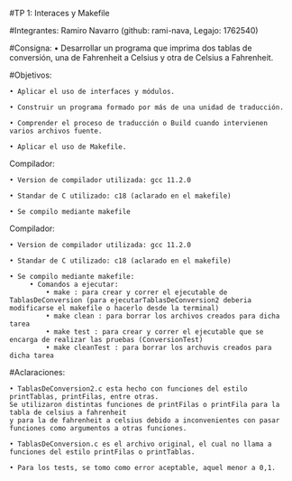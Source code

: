 #TP 1: Interaces y Makefile

#Integrantes: Ramiro Navarro (github: rami-nava, Legajo: 1762540)

#Consigna:
    • Desarrollar un programa que imprima dos tablas de conversión, una de Fahrenheit a Celsius y otra de Celsius a Fahrenheit.

#Objetivos: 

    • Aplicar el uso de interfaces y módulos.

    • Construir un programa formado por más de una unidad de traducción.

    • Comprender el proceso de traducción o Build cuando intervienen varios archivos fuente.

    • Aplicar el uso de Makefile.

Compilador:

    • Version de compilador utilizada: gcc 11.2.0

    • Standar de C utilizado: c18 (aclarado en el makefile)

    • Se compilo mediante makefile

Compilador:

    • Version de compilador utilizada: gcc 11.2.0

    • Standar de C utilizado: c18 (aclarado en el makefile)

    • Se compilo mediante makefile:
         • Comandos a ejecutar:
             • make : para crear y correr el ejecutable de TablasDeConversion (para ejecutarTablasDeConversion2 deberia modificarse el makefile o hacerlo desde la terminal)
             • make clean : para borrar los archivos creados para dicha tarea
             • make test : para crear y correr el ejecutable que se encarga de realizar las pruebas (ConversionTest)
             • make cleanTest : para borrar los archuvis creados para dicha tarea

#Aclaraciones: 

    • TablasDeConversion2.c esta hecho con funciones del estilo printTablas, printFilas, entre otras. 
    Se utilizaron distintas funciones de printFilas o printFila para la tabla de celsius a fahrenheit 
    y para la de fahrenheit a celsius debido a inconvenientes con pasar funciones como argumentos a otras funciones.

    • TablasDeConversion.c es el archivo original, el cual no llama a funciones del estilo printFilas o printTablas.  

    • Para los tests, se tomo como error aceptable, aquel menor a 0,1. 



